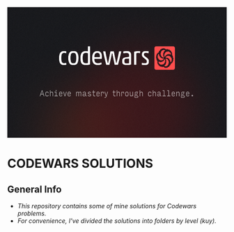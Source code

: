 <img src="images/codewars.png" alt="Codewars logo" width="800" height="300"/>

# CODEWARS SOLUTIONS

## General Info

- _This repository contains some of mine solutions for Codewars problems._<br>
- _For convenience, I've divided the solutions into folders by level (kuy)._
